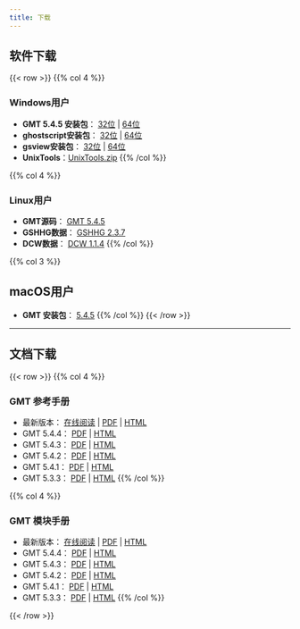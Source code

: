 ```yaml
---
title: 下载
---
```


## 软件下载

{{< row >}}
{{% col 4 %}}
### Windows用户
- **GMT 5.4.5 安装包**：
    [32位](http://mirrors.ustc.edu.cn/gmt/bin/gmt-5.4.5-win32.exe) |
    [64位](http://mirrors.ustc.edu.cn/gmt/bin/gmt-5.4.5-win64.exe)
- **ghostscript安装包**：
    [32位](https://github.com/ArtifexSoftware/ghostpdl-downloads/releases/download/gs922/gs922w32.exe) |
    [64位](https://github.com/ArtifexSoftware/ghostpdl-downloads/releases/download/gs922/gs922w64.exe)
- **gsview安装包**：
    [32位](http://www.ghostgum.com.au/download/gsv50w32.exe) |
    [64位](http://www.ghostgum.com.au/download/gsv50w64.exe)
- **UnixTools**：[UnixTools.zip](/datas/UnixTools.zip)
{{% /col %}}

{{% col 4 %}}
### Linux用户
- **GMT源码**： [GMT 5.4.5](http://mirrors.ustc.edu.cn/gmt/gmt-5.4.5-src.tar.gz)
- **GSHHG数据**： [GSHHG 2.3.7](http://mirrors.ustc.edu.cn/gmt/gshhg-gmt-2.3.7.tar.gz)
- **DCW数据**： [DCW 1.1.4](http://mirrors.ustc.edu.cn/gmt/dcw-gmt-1.1.4.tar.gz)
{{% /col %}}

{{% col 3 %}}
## macOS用户
- **GMT 安装包**： [5.4.5](http://mirrors.ustc.edu.cn/gmt/bin/gmt-5.4.5-darwin-x86_64.dmg)
{{% /col %}}
{{< /row >}}

---

## 文档下载

{{< row >}}
{{% col 4 %}}
### GMT 参考手册

- 最新版本：
    [在线阅读](https://docs.gmt-china.org) |
    [PDF](https://docs.gmt-china.org/GMT_docs.pdf) |
    [HTML](https://docs.gmt-china.org/GMT_docs.zip)
- GMT 5.4.4：
    [PDF](https://github.com/gmt-china/GMT_docs/releases/download/5.4.4/GMT_docs.pdf) |
    [HTML](https://github.com/gmt-china/GMT_docs/releases/download/5.4.4/GMT_docs.zip)
- GMT 5.4.3：
    [PDF](https://github.com/gmt-china/GMT_docs/releases/download/5.4.3/GMT_docs.pdf) |
    [HTML](https://github.com/gmt-china/GMT_docs/releases/download/5.4.3/GMT_docs.zip)
- GMT 5.4.2：
    [PDF](https://github.com/gmt-china/GMT_docs/releases/download/5.4.2/GMT_docs.pdf) |
    [HTML](https://github.com/gmt-china/GMT_docs/releases/download/5.4.2/GMT_docs.zip)
- GMT 5.4.1：
    [PDF](https://github.com/gmt-china/GMT_docs/releases/download/5.4.1/GMT_docs.pdf) |
    [HTML](https://github.com/gmt-china/GMT_docs/releases/download/5.4.1/GMT_docs.zip)
- GMT 5.3.3：
    [PDF](https://github.com/gmt-china/GMT_docs/releases/download/5.3.3/GMT_docs.pdf) |
    [HTML](https://github.com/gmt-china/GMT_docs/releases/download/5.3.3/GMT_docs.zip)
{{% /col %}}

{{% col 4 %}}
### GMT 模块手册

- 最新版本：
    [在线阅读](https://modules.gmt-china.org) |
    [PDF](https://modules.gmt-china.org/GMT_modules.pdf) |
    [HTML](https://modules.gmt-china.org/GMT_modules.zip)
- GMT 5.4.4：
    [PDF](https://github.com/gmt-china/GMT_modules/releases/download/5.4.4/GMT_modules.pdf) |
    [HTML](https://github.com/gmt-china/GMT_modules/releases/download/5.4.4/GMT_modules.zip)
- GMT 5.4.3：
    [PDF](https://github.com/gmt-china/GMT_modules/releases/download/5.4.3/GMT_modules.pdf) |
    [HTML](https://github.com/gmt-china/GMT_modules/releases/download/5.4.3/GMT_modules.zip)
- GMT 5.4.2：
    [PDF](https://github.com/gmt-china/GMT_modules/releases/download/5.4.2/GMT_modules.pdf) |
    [HTML](https://github.com/gmt-china/GMT_modules/releases/download/5.4.2/GMT_modules.zip)
- GMT 5.4.1：
    [PDF](https://github.com/gmt-china/GMT_modules/releases/download/5.4.1/GMT_modules.pdf) |
    [HTML](https://github.com/gmt-china/GMT_modules/releases/download/5.4.1/GMT_modules.zip)
- GMT 5.3.3：
    [PDF](https://github.com/gmt-china/GMT_modules/releases/download/5.3.3/GMT_modules.pdf) |
    [HTML](https://github.com/gmt-china/GMT_modules/releases/download/5.3.3/GMT_modules.zip)
{{% /col %}}

{{< /row >}}

